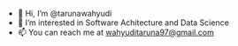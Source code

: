 - 👋 Hi, I’m @tarunawahyudi
- 👀 I’m interested in Software Achitecture and Data Science
- 📫 You can reach me at wahyuditaruna97@gmail.com

<!---
tarunawahyudi/tarunawahyudi is a ✨ special ✨ repository because its `README.md` (this file) appears on your GitHub profile.
You can click the Preview link to take a look at your changes.
--->

